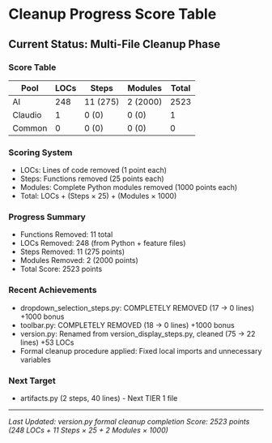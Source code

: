 # Cleanup Progress Score Table

## Current Status: Multi-File Cleanup Phase

### Score Table
| Pool | LOCs | Steps | Modules | Total |
|------|------|-------|---------|-------|
| AI | 248 | 11 (275) | 2 (2000) | 2523 |
| Claudio | 1 | 0 (0) | 0 (0) | 1 |
| Common | 0 | 0 (0) | 0 (0) | 0 |

### Scoring System
- LOCs: Lines of code removed (1 point each)
- Steps: Functions removed (25 points each)
- Modules: Complete Python modules removed (1000 points each)
- Total: LOCs + (Steps × 25) + (Modules × 1000)

### Progress Summary
- Functions Removed: 11 total
- LOCs Removed: 248 (from Python + feature files)
- Steps Removed: 11 (275 points)
- Modules Removed: 2 (2000 points)
- Total Score: 2523 points

### Recent Achievements
- dropdown_selection_steps.py: COMPLETELY REMOVED (17 → 0 lines) +1000 bonus
- toolbar.py: COMPLETELY REMOVED (18 → 0 lines) +1000 bonus
- version.py: Renamed from version_display_steps.py, cleaned (75 → 22 lines) +53 LOCs
- Formal cleanup procedure applied: Fixed local imports and unnecessary variables

### Next Target
- artifacts.py (2 steps, 40 lines) - Next TIER 1 file

---

*Last Updated: version.py formal cleanup completion*
*Score: 2523 points (248 LOCs + 11 Steps × 25 + 2 Modules × 1000)*
